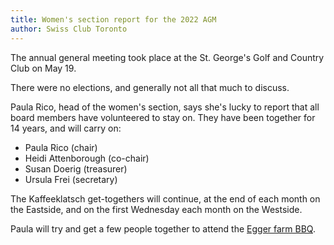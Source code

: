 ```yaml
---
title: Women's section report for the 2022 AGM
author: Swiss Club Toronto
---
```


The annual general meeting took place at the St. George's Golf and Country Club
on May 19.

There were no elections, and generally not all that much to discuss.

Paula Rico, head of the women's section, says she's lucky to report that all
board members have volunteered to stay on. They have been together for 14
years, and will carry on:

- Paula Rico (chair)
- Heidi Attenborough (co-chair)
- Susan Doerig (treasurer)
- Ursula Frei (secretary)

The Kaffeeklatsch get-togethers will continue, at the end of each month on the
Eastside, and on the first Wednesday each month on the Westside.

Paula will try and get a few people together to attend the [Egger farm
BBQ][bbq].

[bbq]: <{% link _events/2022-06-25-bbq.md %}>
